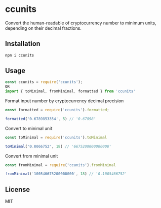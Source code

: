 # ccunits
Convert the human-readable of cryptocurrency number  to minimum units, depending on their decimal fractions.

## Installation

```bash
npm i ccunits
```

## Usage
```js
const ccunits = require('ccunits');
OR
import { toMinimal, fromMinimal, formatted } from 'ccunits'
```

Format input number by cryptocurrency decimal precision
```js
const formatted = require('ccunits').formatted;

formatted('0.6789853354', 5) // '0.67898'
```

Convert to minimal unit
```js
const toMinimal = require('ccunits').toMinimal

toMinimal('0.0066752', 18) // '6675200000000000'
```

Convert from minimal unit
```js
const fromMinimal = require('ccunits').fromMinimal

fromMinimal('100546675200000000', 18) // '0.1005466752'
```

## License

MIT
